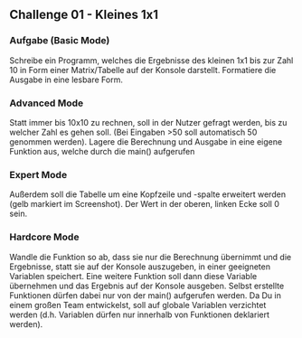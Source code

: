 ## Challenge 01 - Kleines 1x1

### Aufgabe (Basic Mode)
Schreibe ein Programm, welches die Ergebnisse des kleinen 1x1 bis zur Zahl 10 in Form einer Matrix/Tabelle auf der Konsole darstellt. Formatiere die Ausgabe in eine lesbare Form.

### Advanced Mode
Statt immer bis 10x10 zu rechnen, soll in der Nutzer gefragt werden, bis zu welcher Zahl es gehen soll. (Bei Eingaben >50 soll automatisch 50 genommen werden).
Lagere die Berechnung und Ausgabe in eine eigene Funktion aus, welche durch die main() aufgerufen 

### Expert Mode 
Außerdem soll die Tabelle um eine Kopfzeile und -spalte erweitert werden (gelb markiert im Screenshot). Der Wert in der oberen, linken Ecke soll 0 sein.

### Hardcore Mode
Wandle die Funktion so ab, dass sie nur die Berechnung übernimmt und die Ergebnisse, statt sie auf der Konsole auszugeben, in einer geeigneten Variablen speichert.
Eine weitere Funktion soll dann diese Variable übernehmen und das Ergebnis auf der Konsole ausgeben.
Selbst erstellte Funktionen dürfen dabei nur von der main() aufgerufen werden. 
Da Du in einem großen Team entwickelst, soll auf globale Variablen verzichtet werden (d.h. Variablen dürfen nur innerhalb von Funktionen deklariert werden).

